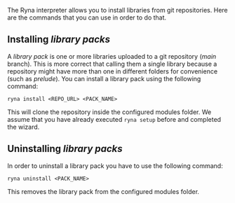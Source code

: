The Ryna interpreter allows you to install libraries from git repositories. Here are the commands that you can
use in order to do that.

## Installing *library packs*

A *library pack* is one or more libraries uploaded to a git repository (*main* branch). This is more correct that calling them a single library
because a repository might have more than one in different folders for convenience (such as *prelude*). You can install a library pack using the following
command:

```
ryna install <REPO_URL> <PACK_NAME>
```

This will clone the repository inside the configured modules folder. We assume that you have already executed `ryna setup` 
before and completed the wizard.

## Uninstalling *library packs*

In order to uninstall a library pack you have to use the following command:

```
ryna uninstall <PACK_NAME>
```

This removes the library pack from the configured modules folder.
